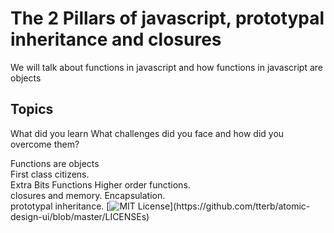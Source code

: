 # The 2 Pillars of javascript, prototypal inheritance and closures

We will talk about functions in javascript and how functions in javascript are objects

## Topics

What did you learn What challenges did you face and how did you overcome them?

Functions are objects  
First class citizens.  
Extra Bits Functions
Higher order functions.  
closures and memory.
Encapsulation.  
prototypal inheritance.
[![MIT License](https://img.shields.io/apm/l/atomic-design-ui.svg?)](https://github.com/tterb/atomic-design-ui/blob/master/LICENSEs)
